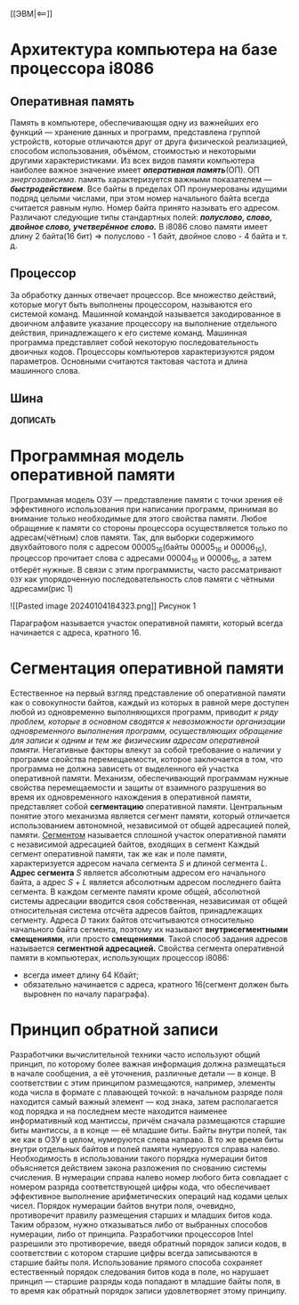 [[ЭВМ|<==]]
# Архитектура компьютера на базе процессора i8086
## Оперативная память
Память в компьютере, обеспечивающая одну из важнейших его функций — хранение данных и программ, представлена группой устройств, которые отличаются друг от друга физической реализацией, способом использования, объёмом, стоимостью и некоторыми другими характеристиками. Из всех видов памяти компьютера наиболее важное значение имеет ***оперативная память***(ОП).
ОП *энергозависима*. память характеризуется важными показателем — ***быстродействием***. Все байты в пределах ОП пронумерованы идущими подряд целыми числами, при этом номер начального байта всегда считается равным нулю. Номер байта принято называть его адресом. Различают следующие типы стандартных полей: ***полуслово, слово, двойное слово, учетверённое слово.*** В i8086 слово памяти имеет длину 2 байта(16 бит) => полуслово - 1 байт, двойное слово - 4 байта и т. д.
## Процессор
За обработку данных отвечает процессор.
Все множество действий, которые могут быть выполнены процессором, называются его системой команд.
Машинной командой называется закодированное в двоичном алфавите указание процессору на выполнение отдельного действия, принадлежащего к его системе команд.
Машинная программа представляет собой некоторую последовательность двоичных кодов.
Процессоры компьютеров характеризуются рядом параметров. Основными считаются тактовая частота и длина машинного слова.
## Шина
**ДОПИСАТЬ**
# Программная модель оперативной памяти
Программная модель ОЗУ — представление памяти с точки зрения её эффективного использования при написании программ, принимая во внимание только необходимые для этого свойства памяти.
Любое обращение к памяти со стороны процессора осуществляется только по адресам(чётным) слов памяти. Так, для выборки содержимого двухбайтового поля с адресом $00005_{16}$(байты $00005_{16}$ и $00006_{16}$), процессор прочитает слова с адресами $00004_{16}$ и $00006_{16}$, а затем отберёт нужные. В связи с этим программисты, часто рассматривают `ОЗУ` как упорядоченную последовательность слов памяти с чётными адресами(рис 1)

![[Pasted image 20240104184323.png]]
Рисунок 1

Параграфом называется участок оперативной памяти, который всегда начинается с адреса, кратного 16.
# Сегментация оперативной памяти
Естественное на первый взгляд представление об оперативной памяти как о совокупности байтов, каждый из которых в равной мере доступен любой из одновременно выполняющихся программ, приводит *к ряду проблем, которые в основном сводятся к невозможности организации одновременного выполнения программ, осуществляющих обращение для записи к одним и тем же физическим адресам оперативной памяти.*
Негативные факторы влекут за собой требование о наличии у программ свойства перемещаемости, которое заключается в том, что программа не должна зависеть от выделенного ей участка оперативной памяти.
Механизм, обеспечивающий программам нужные свойства перемещаемости и защиты от взаимного разрушения во время их одновременного нахождения в оперативной памяти, представляет собой **сегментацию** оперативной памяти. Центральным понятие этого механизма является сегмент памяти, который отличается использованием автономной, независимой от общей адресацией полей, памяти.
<u>Сегментом</u> называется сплошной участок оперативной памяти с независимой адресацией байтов, входящих в сегмент
Каждый сегмент оперативной памяти, так же как и поле памяти, характеризуется адресом начала сегмента *S* и длиной сегмента *L*. **Адрес сегмента** *S* является абсолютным адресом его начального байта, а адрес *S* + *L* является абсолютным адресом последнего байта сегмента.
В каждом сегменте памяти кроме общей, абсолютной системы адресации вводится своя собственная, независимая от общей относительная система отсчёта адресов байтов, принадлежащих сегменту. Адреса *D* таких байтов отсчитываются относительно начального байта сегмента, поэтому их называют **внутрисегментными смещениями**, или просто **смещениями**. Такой способ задания адресов называется **сегментной адресацией.**
Свойства сегмента оперативной памяти в компьютерах, использующих процессор i8086:
- всегда имеет длину 64 Кбайт;
- обязательно начинается с адреса, кратного 16(сегмент должен быть выровнен по началу параграфа).

# Принцип обратной записи
Разработчики вычислительной техники часто используют общий принцип, по которому более важная информация должна размещаться в начале сообщения, а её уточнения, различные детали — в конце. В соответствии с этим принципом размещаются, например, элементы кода числа в формате с плавающей точкой: в начальном разряде поля находится самый важный элемент — код знака, затем располагается код порядка и на последнем месте находится наименее информативный код мантиссы, причём сначала размещаются старшие биты мантиссы, а в конце — её младшие биты.
Байты внутри полей, так же как в ОЗУ в целом, нумеруются слева направо. В то же время биты внутри отдельных байтов и полей памяти нумеруются справа налево. Необходимость в использовании такого порядка нумерации битов объясняется действием закона разложения по снованию системы счисления. В нумерации справа налево номер любого бита совпадает с номером разряда соответствующей цифры кода, что обеспечивает эффективное выполнение арифметических операций над кодами целых чисел. Порядок нумерации байтов внутри поля, очевидно, противоречит правилу размещения старших и младших битов кода. Таким образом, нужно отказываться либо от выбранных способов нумерации, либо от принципа. Разработчики процессоров Intel разрешили это противоречие, введя обратный порядок записи кодов, в соответствии с котором старшие цифры всегда записываются в старшие байты поля.
Использование прямого способа сохраняет естественный порядок следования битов кода в поле, но нарушает принцип — старшие разряды кода попадают в младшие байты поля, в то время как обратный порядок записи удовлетворяет этому принципу.